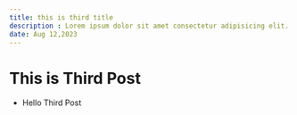 ```yaml
---
title: this is third title
description : Lorem ipsum dolor sit amet consectetur adipisicing elit. Possimus dolorum perspiciatis delectus, totam doloribus nostrum?
date: Aug 12,2023
---
```


# This is Third Post
- Hello Third Post